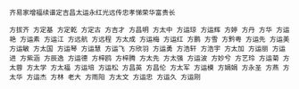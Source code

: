 <style>
.tagcloud-container {
    position: relative;
}
.tagcloud-container1 {
    display: flex;
    justify-content: center;
    align-items: center;
}
.tagcloud1 {
    margin-left: 20px;
    margin-top: 20px;
}
.clockRotate1 {
    overflow: hidden;
}
</style>
<div class="tagcloud-container1">
<div class="tagcloud-container">

``` clockRotate radius=180  fontSize=30 className=clockRotate1
齐易家增福续谱定吉昌太运永红光远传忠孝悌荣华富贵长
```

``` tagcloud line width=320 height=320 className=tagcloud1
方拔齐 方定基 方定乾 方定古 方吉才 方昌明 方太中 方运琼 方运辉 方婷 方丹 方华 方运艳 方运素 方运江 方远航 方远程 方太成 方运梅 方运红 方鹏 方雪 方黔粤 方运先 方运美 方运敏 方太国 方运琴 方运慧 方运飞 方欣羽 方运勇 方浩轩 方浩宇 方太加 方运丽 方运进 方紫涵 方辰逸 方运德 方梓鸥 方梓腾 方太先 方太强 方运波 方妙兮 方艺玲 方运菊 方太蓉 方太学 方太福 方运培 方运松 方昌英 方昌伦 方太军 方运模 方娟娟 方永圣 方燕 方太华 方运杰 方林 老大 方雨阳 方太文 方运忠 方运久 方运刚
```

<div>
<div>
